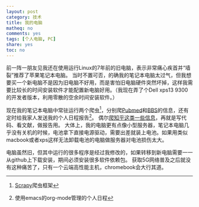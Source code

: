 ```yaml
---
layout: post
category: 技术
title: 我的电脑
matheq: no
comments: yes
tags: [个人电脑, PC]
share: yes
toc: no
---
```


前一阵一朋友见我还在使用运行Linux的7年前的旧电脑，表示非常痛心疾首并“墙裂”推荐了苹果笔记本电脑。
当时不置可否，的确我的笔记本电脑太过气，但我想要买一个新电脑不是因为旧电脑不好用，而是害怕旧电脑硬件突然坏掉，这样我需要比较长的时间安装软件才能配置新电脑好用。（我现在弄了个Dell xps13 9300的开发者版本，利用零散的空余时间安装软件。）

现在我的笔记本电脑中常驻运行两个爬虫[^scrapy]，分别爬[Pubmed](https://pubmed.ncbi.nlm.nih.gov/)和[BBS](https://www.houstonbbs.com/)的信息，还有定时给我家人发送我的个人日程报告[^org]。
偶尔[爬知乎这类一些信息](https://dustincys.github.io/cn/2020/01/badbook/)，再就是写代码、看文献，做报告用。
大体上，我的电脑更有点像小型服务器，笔记本电脑几乎没有关机的时候，电池拿下直接电源驱动，需要出差就装上电池。如果用类似macbook或者xps这样无法卸载电池的电脑做服务器对电池损伤太大。

电脑虽然旧，但其中运行的很多程序是经过我修改的，如果转移到新电脑需要一一从github上下载安装，期间必须安装很多软件依赖包。
获取5G网络普及之后就没有这种痛苦了，只有一个云端高性能主机，chromebook会大行其道。

[^scrapy]: [Scrapy](https://scrapy.org/)爬虫框架
[^org]: 使用emacs的org-mode管理的个人日程

